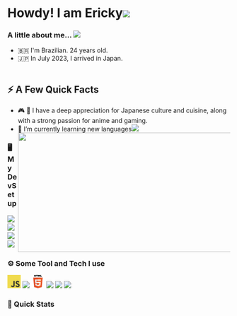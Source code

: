 <h1>Howdy! I am Ericky<img height="30px" src="https://emojis.slackmojis.com/emojis/images/1531849430/4246/blob-sunglasses.gif?1531849430"></h1>
</h1>

### A little about me...  <img src="https://media.giphy.com/media/VgCDAzcKvsR6OM0uWg/giphy.gif" width="50">
- 🇧🇷 I'm Brazilian. 24 years old.
- 🇯🇵 In July 2023, I arrived in Japan.
<br/><br/>




## ⚡️ A Few Quick Facts

- 🎮 🍜 I have a deep appreciation for Japanese culture and cuisine, along with a strong passion for anime and gaming.
- 🌱 I’m currently learning new languages<img src="https://media.giphy.com/media/WUlplcMpOCEmTGBtBW/giphy.gif" width="30"> <img width="490" height="270" src="https://media.tenor.com/y2JXkY1pXkwAAAAC/cat-computer.gif" align=right>

  
### 🖥️ My DevSetup
<img src="https://img.shields.io/badge/Chrome-555555.svg?&style=flat-square&logo=google-chrome&logoColor=FABC0C"> <img src="https://img.shields.io/badge/VS Code-555555?style=flat-square&logo=visual-studio-code&logoColor=007ACC"> <img src="https://img.shields.io/badge/Terminal-555555.svg?&style=flat-square&logo=powershell&logoColor=white"> <img src="https://img.shields.io/badge/Spotify-555555.svg?&style=flat-square&logo=spotify&logoColor=1ED760"> 

### ⚙️ Some Tool and Tech I use
<code><img height="30" src="https://raw.githubusercontent.com/github/explore/80688e429a7d4ef2fca1e82350fe8e3517d3494d/topics/javascript/javascript.png"></code>
<code><img height="30" src="https://avatars3.githubusercontent.com/u/9950313?s=200&v=4"></code>
<code><img height="30" src="https://raw.githubusercontent.com/github/explore/80688e429a7d4ef2fca1e82350fe8e3517d3494d/topics/html/html.png"></code>
<code><img height="30" src="https://avatars1.githubusercontent.com/u/1517864?s=200&v=4"></code>
<code><img height="30" src="https://avatars1.githubusercontent.com/u/2918581?s=200&v=4"></code>
<code><img height="30" src="https://avatars3.githubusercontent.com/u/18133?s=200&v=4"></code>


### 🚀 Quick Stats
<p align="center">
<!--<img height="180em" align="left" src="https://github-readme-stats.vercel.app/api?username=erickyfigueiredo&show_icons=true&theme=radical" alt="" /> -->
<img height="180em" align="left" src="https://github-readme-stats.vercel.app/api/top-langs/?username=erickyfigueiredo&layout=compact&theme=radical" alt="" />
</p>

